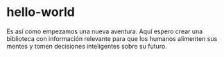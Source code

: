 # hello-world
Es así como empezamos una nueva aventura.
Aquí espero crear una biblioteca con información relevante para que los humanos alimenten sus mentes y tomen decisiones inteligentes sobre su futuro.
